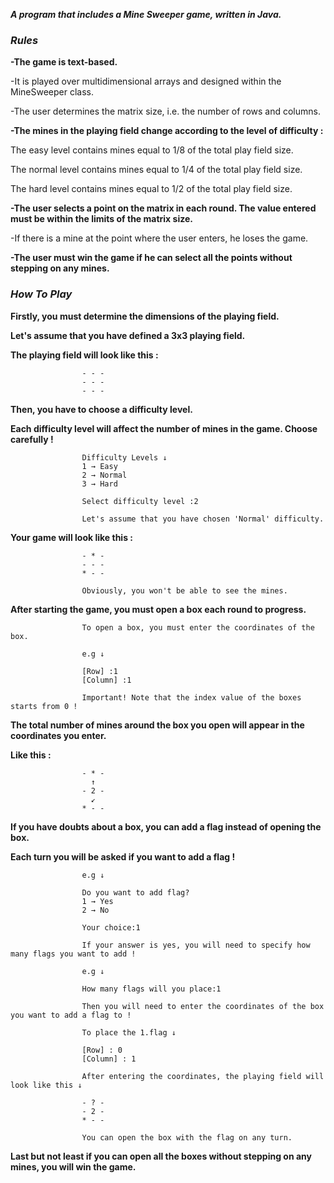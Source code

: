 ***A program that includes a Mine Sweeper game, written in Java.***

### ***Rules***

**-The game is text-based.**

-It is played over multidimensional arrays and designed within the MineSweeper class.

-The user determines the matrix size, i.e. the number of rows and columns.

**-The mines in the playing field change according to the level of difficulty :**

The easy level contains mines equal to 1/8 of the total play field size.

The normal level contains mines equal to 1/4 of the total play field size.

The hard level contains mines equal to 1/2 of the total play field size.

**-The user selects a point on the matrix in each round. The value entered must be within the limits of the matrix size.**

-If there is a mine at the point where the user enters, he loses the game.

**-The user must win the game if he can select all the points without stepping on any mines.**

### ***How To Play***

**Firstly, you must determine the dimensions of the playing field.**

**Let's assume that you have defined a 3x3 playing field.**

**The playing field will look like this :**

                    - - -
                    - - -
                    - - -

**Then, you have to choose a difficulty level.**

**Each difficulty level will affect the number of mines in the game. Choose carefully !**

                    Difficulty Levels ↓
                    1 → Easy
                    2 → Normal
                    3 → Hard

                    Select difficulty level :2

                    Let's assume that you have chosen 'Normal' difficulty.

**Your game will look like this :**

                    - * -
                    - - -
                    * - -

                    Obviously, you won't be able to see the mines.

**After starting the game, you must open a box each round to progress.**


                    To open a box, you must enter the coordinates of the box.

                    e.g ↓

                    [Row] :1
                    [Column] :1

                    Important! Note that the index value of the boxes starts from 0 !

**The total number of mines around the box you open will appear in the coordinates you enter.**

**Like this :**

                    - * -
                      ↑ 
                    - 2 -
                      ↙ 
                    * - -

**If you have doubts about a box, you can add a flag instead of opening the box.**

**Each turn you will be asked if you want to add a flag !**

                    e.g ↓

                    Do you want to add flag?
                    1 → Yes
                    2 → No
                                        
                    Your choice:1
                                        
                    If your answer is yes, you will need to specify how many flags you want to add !

                    e.g ↓
                                        
                    How many flags will you place:1
                                        
                    Then you will need to enter the coordinates of the box you want to add a flag to !
                                        
                    To place the 1.flag ↓
                                        
                    [Row] : 0
                    [Column] : 1
                                        
                    After entering the coordinates, the playing field will look like this ↓
                                        
                    - ? -
                    - 2 -
                    * - -
                                        
                    You can open the box with the flag on any turn.

**Last but not least if you can open all the boxes without stepping on any mines, you will win the game.**

